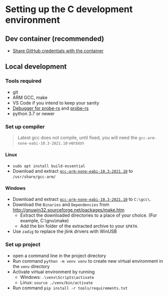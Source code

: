 Setting up the C development environment
========================================

Dev container (recommended)
---------------------------

- [Share GitHub credentials with the container](https://code.visualstudio.com/remote/advancedcontainers/sharing-git-credentials)

Local development
-----------------

### Tools required

- git
- ARM GCC, make
- VS Code if you intend to keep your sanity
- [Debugger for probe-rs](https://marketplace.visualstudio.com/items?itemName=probe-rs.probe-rs-debugger) and [probe-rs](https://probe.rs)
- python 3.7 or newer

### Set up compiler

> Latest gcc does not compile, until fixed, you will need the `gcc-arm-none-eabi-10.3-2021.10` version

#### Linux

- `sudo apt install build-essential`
- Download and extract [`gcc-arm-none-eabi-10.3-2021.10`](https://developer.arm.com/downloads/-/gnu-rm) to `/usr/share/gcc-arm/`

#### Windows

- Download and extract [`gcc-arm-none-eabi-10.3-2021.10`](https://developer.arm.com/downloads/-/gnu-rm) to `C:\gcc\`.
- Download the `Binaries` and `Dependencies` from http://gnuwin32.sourceforge.net/packages/make.htm
  - Extract the downloaded directories to a place of your choice. (For example, C:\gnu\make)
  - Add the bin folder of the extracted archive to your `$PATH`.
- Use `zadig` to replace the jlink drivers with WinUSB

### Set up project

- open a command line in the project directory
- Run command `python -m venv venv` to create new virtual environment in the `venv` directory
- Activate virtual environment by running
  - Windows: `.\venv\Scripts\activate`
  - Linux: `source ./venv/bin/activate`
- Run command `pip install -r tools/requirements.txt`
